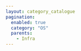 ```yaml
---
layout: category_catalogue
pagination:
  enabled: true
  category: "OS"
  parents:
    - Infra
---
```

